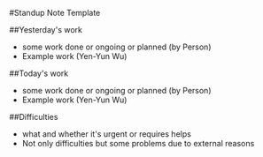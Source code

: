 #Standup Note Template

##Yesterday's work
- some work done or ongoing or planned (by Person)
- Example work (Yen-Yun Wu)

##Today's work
- some work done or ongoing or planned (by Person)
- Example work (Yen-Yun Wu)

##Difficulties
- what and whether it's urgent or requires helps
- Not only difficulties but some problems due to external reasons